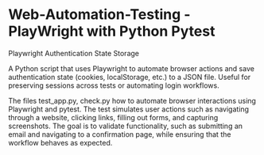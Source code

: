 # Web-Automation-Testing - PlayWright with Python Pytest 

Playwright Authentication State Storage

A Python script that uses Playwright to automate browser actions and save authentication state (cookies, localStorage, etc.) to a JSON file. Useful for preserving sessions across tests or automating login workflows.

The files test_app.py, check.py how to automate browser interactions using Playwright and pytest. The test simulates user actions such as navigating through a website, clicking links, filling out forms, and capturing screenshots. The goal is to validate functionality, such as submitting an email and navigating to a confirmation page, while ensuring that the workflow behaves as expected.

